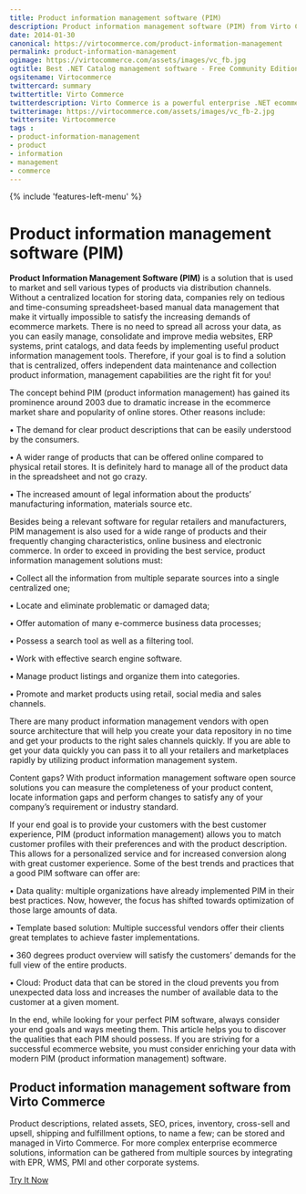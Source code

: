 ```yaml
---
title: Product information management software (PIM)
description: Product information management software (PIM) from Virto Commerce. What is product information management? Product information management solutions.
date: 2014-01-30
canonical: https://virtocommerce.com/product-information-management
permalink: product-information-management
ogimage: https://virtocommerce.com/assets/images/vc_fb.jpg
ogtitle: Best .NET Catalog management software - Free Community Edition
ogsitename: Virtocommerce
twittercard: summary
twittertitle: Virto Commerce
twitterdescription: Virto Commerce is a powerful enterprise .NET ecommerce platform for creating flexible Catalog management solutions. Try it free with Free Community License
twitterimage: https://virtocommerce.com/assets/images/vc_fb-2.jpg
twittersite: Virtocommerce
tags : 
- product-information-management
- product
- information
- management
- commerce
---
```

<div class="business-features clearfix __responsive">
	{% include 'features-left-menu' %}
	<div class="business-cnt">
		<div class="head __cnt">
			<h1 class="title">Product information management software (PIM)</h1>
		</div>
        <p class="text"><strong>Product Information Management Software (PIM)</strong> is a solution that is used to market and sell various types of products via distribution channels. Without a centralized location for storing data, companies rely on tedious and time-consuming spreadsheet-based manual data management that make it virtually impossible to satisfy the increasing demands of ecommerce markets. There is no need to spread all across your data, as you can easily manage, consolidate and improve media websites, ERP systems, print catalogs, and data feeds by implementing useful product information management tools. Therefore, if your goal is to find a solution that is centralized, offers independent data maintenance and collection product information, management capabilities are the right fit for you! </p>
    <p class="text">The concept behind PIM (product information management) has gained its prominence around 2003 due to dramatic increase in the ecommerce market share and popularity of online stores. Other reasons include: </p>
    <p class="text">•	The demand for clear product descriptions that can be easily understood by the consumers.  </p>
    <p class="text">•	A wider range of products that can be offered online compared to physical retail stores. It is definitely hard to manage all of the product data in the spreadsheet and not go crazy. </p> 
    <p class="text">•	The increased amount of legal information about the products’ manufacturing information, materials source etc. </p>
    <p class="text">Besides being a relevant software for regular retailers and manufacturers, PIM management is also used for a wide range of products and their frequently changing characteristics, online business and electronic commerce. In order to exceed in providing the best service, product information management solutions must: </p>
    <p class="text">•	Collect all the information from multiple separate sources into a single centralized one;</p>
    <p class="text">•	Locate and eliminate problematic or damaged data;</p>
    <p class="text">•	Offer automation of many e-commerce business data processes;</p>
    <p class="text">•	Possess a search tool as well as a filtering tool.</p>
    <p class="text">•	Work with effective search engine software. </p>
    <p class="text">•	Manage product listings and organize them into categories. </p>
    <p class="text">•	Promote and market products using retail, social media and sales channels. </p>
    <p class="text">There are many product information management vendors with open source architecture that will help you create your data repository in no time and get your products to the right sales channels quickly. If you are able to get your data quickly you can pass it to all your retailers and marketplaces rapidly by utilizing product information management system. </p>
    <p class="text">Content gaps? With product information management software open source solutions you can measure the completeness of your product content, locate information gaps and perform changes to satisfy any of your company’s requirement or industry standard. </p>
    <p class="text">If your end goal is to provide your customers with the best customer experience, PIM (product information management) allows you to match customer profiles with their preferences and with the product description. This allows for a personalized service and for increased conversion along with great customer experience. Some of the best trends and practices that a good PIM software can offer are:</p>
    <p class="text">•	Data quality: multiple organizations have already implemented PIM in their best practices. Now, however, the focus has shifted towards optimization of those large amounts of data. </p>
    <p class="text">•	Template based solution: Multiple successful vendors offer their clients great templates to achieve faster implementations. </p>
    <p class="text">•	360 degrees product overview will satisfy the customers’ demands for the full view of the entire products. </p>
    <p class="text">•	Cloud: Product data that can be stored in the cloud prevents you from unexpected data loss and increases the number of available data to the customer at a given moment. </p>
    <p class="text">In the end, while looking for your perfect PIM software, always consider your end goals and ways meeting them. This article helps you to discover the qualities that each PIM should possess. If you are striving for a successful ecommerce website, you must consider enriching your data with modern PIM (product information management) software.</p>
		<h2 class="sub-title">Product information management software from Virto Commerce</h2>
		<p class="text">Product descriptions, related assets, SEO, prices, inventory, cross-sell and upsell, shipping and fulfillment options, to name a few; can be stored and managed in Virto Commerce. For more complex enterprise ecommerce solutions, information can be gathered from multiple sources by integrating with EPR, WMS, PMI and other corporate systems.</p>
		<div class="buttons columns">
			<div class="column">
				<a class="button fill" href="/try-now">Try It Now</a>
			</div>
		</div>
	</div>
</div>
